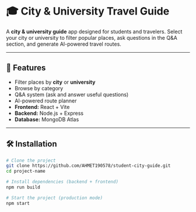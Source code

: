 # 🎓 City & University Travel Guide

A **city & university guide** app designed for students and travelers. Select your city or university to filter popular places, ask questions in the Q&A section, and generate AI-powered travel routes.

---

## 🚀 Features

- Filter places by **city** or **university**
- Browse by category
- Q&A system (ask and answer useful questions)
- AI-powered route planner
- **Frontend:** React + Vite
- **Backend:** Node.js + Express
- **Database:** MongoDB Atlas

---

## 🛠 Installation

```bash
# Clone the project
git clone https://github.com/AHMET190578/student-city-guide.git
cd project-name

# Install dependencies (backend + frontend)
npm run build

# Start the project (production mode)
npm start


```
